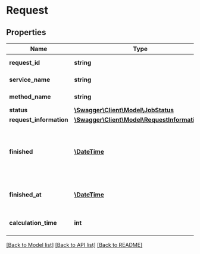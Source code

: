 # Request

## Properties
Name | Type | Description | Notes
------------ | ------------- | ------------- | -------------
**request_id** | **string** | ID of this request. | 
**service_name** | **string** | The used service. | 
**method_name** | **string** | The used method. | 
**status** | [**\Swagger\Client\Model\JobStatus**](JobStatus.md) |  | [optional] 
**request_information** | [**\Swagger\Client\Model\RequestInformation[]**](RequestInformation.md) |  | [optional] 
**finished** | [**\DateTime**](\DateTime.md) | Deprecated: inaccurate type assigned, use finishedAt instead. | [optional] 
**finished_at** | [**\DateTime**](\DateTime.md) | Instant of time when the request ended. | [optional] 
**calculation_time** | **int** | Calculation time of the request. | 

[[Back to Model list]](../../README.md#documentation-for-models) [[Back to API list]](../../README.md#documentation-for-api-endpoints) [[Back to README]](../../README.md)

